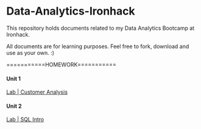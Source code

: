 # Data-Analytics-Ironhack

This repository holds documents related to my Data Analytics Bootcamp at Ironhack.

All documents are for learning purposes. Feel free to fork, download and use as your own. :)



===========HOMEWORK===========

#### Unit 1
[Lab | Customer Analysis](https://github.com/suphawadeeth/Data-Analytics-Ironhack/blob/main/unit_2/LAB_SQL_intro/intro.sql)

#### Unit 2
[Lab | SQL Intro](https://github.com/suphawadeeth/Data-Analytics-Ironhack/blob/main/unit_2/LAB_SQL_intro/intro.sql)

